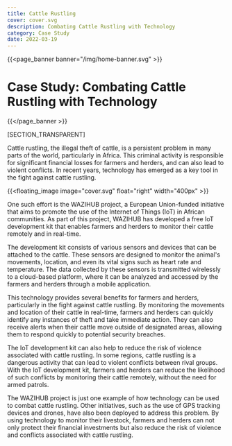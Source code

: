 ```yaml
---
title: Cattle Rustling
cover: cover.svg
description: Combating Cattle Rustling with Technology
category: Case Study
date: 2022-03-19
---
```


{{<page_banner banner="/img/home-banner.svg" >}}

# Case Study: Combating Cattle Rustling with Technology

{{</page_banner >}}

[SECTION_TRANSPARENT]

Cattle rustling, the illegal theft of cattle, is a persistent problem in many parts of the world, particularly in Africa. This criminal activity is responsible for significant financial losses for farmers and herders, and can also lead to violent conflicts. In recent years, technology has emerged as a key tool in the fight against cattle rustling.

{{<floating_image image="cover.svg" float="right" width="400px" >}}

One such effort is the WAZIHUB project, a European Union-funded initiative that aims to promote the use of the Internet of Things (IoT) in African communities. As part of this project, WAZIHUB has developed a free IoT development kit that enables farmers and herders to monitor their cattle remotely and in real-time.

The development kit consists of various sensors and devices that can be attached to the cattle. These sensors are designed to monitor the animal's movements, location, and even its vital signs such as heart rate and temperature. The data collected by these sensors is transmitted wirelessly to a cloud-based platform, where it can be analyzed and accessed by the farmers and herders through a mobile application.

This technology provides several benefits for farmers and herders, particularly in the fight against cattle rustling. By monitoring the movements and location of their cattle in real-time, farmers and herders can quickly identify any instances of theft and take immediate action. They can also receive alerts when their cattle move outside of designated areas, allowing them to respond quickly to potential security breaches.

The IoT development kit can also help to reduce the risk of violence associated with cattle rustling. In some regions, cattle rustling is a dangerous activity that can lead to violent conflicts between rival groups. With the IoT development kit, farmers and herders can reduce the likelihood of such conflicts by monitoring their cattle remotely, without the need for armed patrols.

The WAZIHUB project is just one example of how technology can be used to combat cattle rustling. Other initiatives, such as the use of GPS tracking devices and drones, have also been deployed to address this problem. By using technology to monitor their livestock, farmers and herders can not only protect their financial investments but also reduce the risk of violence and conflicts associated with cattle rustling.